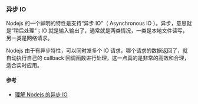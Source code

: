 ### 异步 IO

Nodejs 的一个鲜明的特性是支持“异步 IO”（ Asynchronous IO ）。异步，意思就是”稍后处理”；IO 就是输入输出了，通常就是两类情况，一类是本地文件读写，另一类是网络请求。

Nodejs 由于有异步特性，可以同时发多个 IO 请求，哪个请求的数据返回了，就自动执行自己的 callback 回调函数进行处理，这一点真的是非常的高效和合理，适合实时应用。

#### 参考

* [理解 Nodejs 的异步 IO](https://cnodejs.org/topic/4f50dd9798766f5a610b808a)
